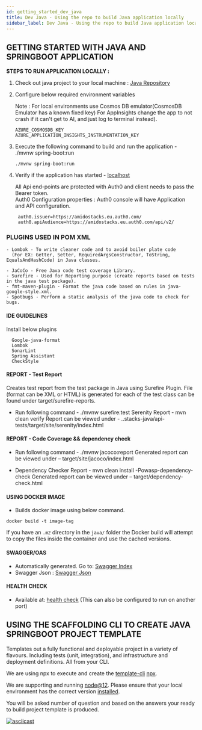 ```yaml
---
id: getting_started_dev_java
title: Dev Java - Using the repo to build Java application locally
sidebar_label: Dev Java - Using the repo to build Java application locally
---
```


## GETTING STARTED WITH JAVA AND SPRINGBOOT APPLICATION

**STEPS TO RUN APPLICATION LOCALLY :**

1) Check out java project to your local machine : [Java Repository](https://github.com/amido/stacks-java)
2) Configure below required environment variables

   Note : For local environments use Cosmos DB emulator(CosmosDB Emulator has a known fixed key)
          For AppInsights change the app to not crash if it can't get to AI, and just log to terminal instead).

   ```text
   AZURE_COSMOSDB_KEY
   AZURE_APPLICATION_INSIGHTS_INSTRUMENTATION_KEY
   ```
  
3) Execute the following command to build and run the application - ./mvnw spring-boot:run

   ```text
   ./mvnw spring-boot:run
   ```

4) Verify if the application has started - [localhost](http://localhost:9000/v1/menu)
  
   All Api end-points are protected with Auth0 and client needs to pass the Bearer token.  
   Auth0 Configuration properties : Auth0 console will have Application and API configuration.

   ```text
    auth0.issuer=https://amidostacks.eu.auth0.com/
    auth0.apiAudience=https://amidostacks.eu.auth0.com/api/v2/
   ```

### PLUGINS USED IN POM XML

```text
- Lombok - To write cleaner code and to avoid boiler plate code
  (For EX: Getter, Setter, RequiredArgsConstructor, ToString, EqualsAndHashCode) in Java classes.
  
- JaCoCo - Free Java code test coverage Library.
- Surefire - Used for Reporting purpose (create reports based on tests in the java test package).
- fmt-maven-plugin - Format the java code based on rules in java-google-style.xml.
- Spotbugs - Perform a static analysis of the java code to check for bugs.

```

#### IDE GUIDELINES

Install below plugins

```text
  Google-java-format
  Lombok
  SonarLint
  Spring Assistant
  CheckStyle

```

#### REPORT - Test Report

Creates test report from the test package in Java using Surefire Plugin.
File (format can be XML or HTML) is generated for each of the test class can be found under target/surefire-reports.

- Run following command - ./mvnw surefire:test
Serenity Report - mvn clean verify
Report can be viewed under - ..stacks-java/api-tests/target/site/serenity/index.html

#### REPORT - Code Coverage && dependency check

- Run following command - ./mvnw jacoco:report
Generated report can be viewed under – target/site/jacoco/index.html

- Dependency Checker Report - mvn clean install -Powasp-dependency-check
Generated report can be viewed under – target/dependency-check.html

#### USING DOCKER IMAGE

- Builds docker image using below command.

```text
docker build -t image-tag
```

If you have an `.m2` directory in the `java/` folder the Docker build will attempt to copy the files inside the container and use the cached versions.

#### SWAGGER/OAS

- Automatically generated. Go to: [Swagger Index](http://localhost:9000/swagger/index.html)
- Swagger Json : [Swagger Json](http://localhost:9000/swagger/oas.json)

#### HEALTH CHECK

- Available at: [health check](http://localhost:9000/health)
(This can also be configured to run on another port)

## USING THE SCAFFOLDING CLI TO CREATE JAVA SPRINGBOOT PROJECT TEMPLATE

Templates out a fully functional and deployable project in a variety of flavours. Including tests (unit, integration), and infrastructure and deployment definitions.
All from your CLI.

We are using npx to execute and create the
[template-cli](https://www.npmjs.com/package/@amidostacks/scaffolding-cli)
[npx](https://www.npmjs.com/package/npx).

We are supporting and running [node@12](https://nodejs.org/en/about/releases/).
Please ensure that your local environment has the correct version
[installed](https://nodejs.org/en/download/).

You will be asked number of question and based on the answers your ready to build project template is produced.

[![asciicast](https://asciinema.org/a/AEc79FLh2yTrqPD5vnLbmPLsL.svg)](https://asciinema.org/a/AEc79FLh2yTrqPD5vnLbmPLsL)
